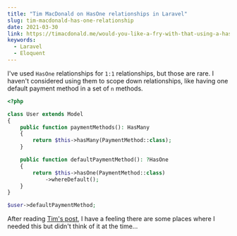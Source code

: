 ```yaml
---
title: "Tim MacDonald on HasOne relationships in Laravel"
slug: tim-macdonald-has-one-relationship
date: 2021-03-30
link: https://timacdonald.me/would-you-like-a-fry-with-that-using-a-has-one-over-a-has-many-relationship-in-laravel/
keywords:
  - Laravel
  - Eloquent
---
```


I've used `HasOne` relationships for `1:1` relationships, but those are rare. I haven't considered using them to scope down relationships, like having one default payment method in a set of `n` methods.

```php
<?php

class User extends Model
{
    public function paymentMethods(): HasMany
    {
        return $this->hasMany(PaymentMethod::class);
    }

    public function defaultPaymentMethod(): ?HasOne
    {
        return $this->hasOne(PaymentMethod::class)
            ->whereDefault();
    }
}

$user->defaultPaymentMethod;
```

After reading [Tim's post](https://timacdonald.me/would-you-like-a-fry-with-that-using-a-has-one-over-a-has-many-relationship-in-laravel/), I have a feeling there are some places where I needed this but didn't think of it at the time…

